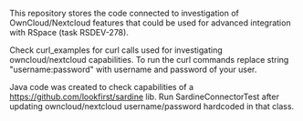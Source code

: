 This repository stores the code connected to investigation of OwnCloud/Nextcloud features that
could be used for advanced integration with RSpace (task RSDEV-278).

Check curl_examples for curl calls used for investigating owncloud/nextcloud capabilities. 
To run the curl commands replace string "username:password" with username and password of your user.

Java code was created to check capabilities of a https://github.com/lookfirst/sardine lib.
Run SardineConnectorTest after updating owncloud/nextcloud username/password hardcoded in that class.